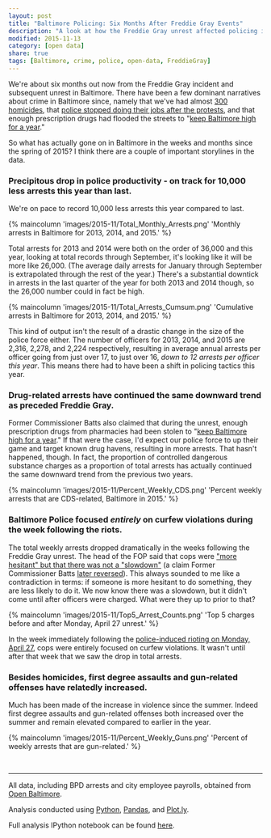 ```yaml
---
layout: post
title: "Baltimore Policing: Six Months After Freddie Gray Events"
description: "A look at how the Freddie Gray unrest affected policing in Baltimore in 2015."
modified: 2015-11-13
category: [open data]
share: true
tags: [Baltimore, crime, police, open-data, FreddieGray]
---
```


We're about six months out now from the Freddie Gray incident and subsequent unrest in Baltimore.  There have been a few dominant narratives about crime in Baltimore since, namely that we've had almost <a href="http://data.baltimoresun.com/bing-maps/homicides/index.php?show_results=UPDATE+MAP&range=2015&district=all&zipcode=All&cause=all&age=all&gender=all&race=all&article=all">300 homicides</a>, that <a href="http://www.baltimoresun.com/news/maryland/bs-md-ci-comstat-meeting-20150616-story.html">police stopped doing their jobs after the protests</a>, and that enough prescription drugs had flooded the streets to "<a href="http://www.baltimoresun.com/news/maryland/baltimore-riots/bal-drugs-on-baltimore-streets-could-keep-it-high-for-a-year-batts-says-20150604-story.html">keep Baltimore high for a year</a>." <!--more-->

So what has actually gone on in Baltimore in the weeks and months since the spring of 2015?  I think there are a couple of important storylines in the data.

### Precipitous drop in police productivity - on track for 10,000 less arrests this year than last.

We're on pace to record 10,000 less arrests this year compared to last.

{% maincolumn 'images/2015-11/Total_Monthly_Arrests.png' 'Monthly arrests in Baltimore for 2013, 2014, and 2015.' %}  

Total arrests for 2013 and 2014 were both on the order of 36,000 and this year, looking at total records through September, it's looking like it will be more like 26,000.  (The average daily arrests for January through September is extrapolated through the rest of the year.)  There's a substantial downtick in arrests in the last quarter of the year for both 2013 and 2014 though, so the 26,000 number could in fact be high.

{% maincolumn 'images/2015-11/Total_Arrests_Cumsum.png' 'Cumulative arrests in Baltimore for 2013, 2014, and 2015.' %}

This kind of output isn't the result of a drastic change in the size of the police force either.  The number of officers for 2013, 2014, and 2015 are 2,316, 2,278, and 2,224 respectively, resulting in average annual arrests per officer going from just over 17, to just over 16, *down to 12 arrests per officer this year*.  This means there had to have been a shift in policing tactics this year.

<!--
<center>
<figure>
  <a href='{{ site.url }}/images/2015-11/Total_Arrests_Cumsum.png'><img src='{{ site.url }}/images/2015-11/Total_Arrests_Cumsum.png'></a>
  <figcaption>Cumulative arrests in Baltimore for 2013, 2014, and 2015.  Click image to enlarge.</figcaption>
</figure>
</center>
-->

### Drug-related arrests have continued the same downward trend as preceded Freddie Gray.

Former Commissioner Batts also claimed that during the unrest, enough prescription drugs from pharmacies had been stolen to "<a href="http://www.baltimoresun.com/news/maryland/baltimore-riots/bal-drugs-on-baltimore-streets-could-keep-it-high-for-a-year-batts-says-20150604-story.html">keep Baltimore high for a year</a>."  If that were the case, I'd expect our police force to up their game and target known drug havens, resulting in more arrests.  That hasn't happened, though.  In fact, the proportion of controlled dangerous substance charges as a proportion of total arrests has actually continued the same downward trend from the previous two years.

{% maincolumn 'images/2015-11/Percent_Weekly_CDS.png' 'Percent weekly arrests that are CDS-related, Baltimore in 2015.' %}

<!--
<center>
<figure>
  <a href='{{ site.url }}/images/2015-11/Percent_Weekly_CDS.png'><img src='{{ site.url }}/images/2015-11/Percent_Weekly_CDS.png'></a>
  <figcaption>Percent weekly arrests that are CDS-related, Baltimore in 2015.  Click image to enlarge.</figcaption>
</figure>
</center>
-->

### Baltimore Police focused *entirely* on curfew violations during the week following the riots.

The total weekly arrests dropped dramatically in the weeks following the Freddie Gray unrest.  The head of the FOP said that cops were <a href="http://baltimore.cbslocal.com/2015/06/02/commissioner-batts-stolen-prescription-drugs-partly-to-blame-for-surge-in-violence/">"more hesitant" but that there was not a "slowdown"</a> (a claim Former Commissioner Batts <a href="http://www.thedailybeast.com/cheats/2015/09/03/ex-baltimore-top-cop-admits-to-slowdown.html">later reversed</a>).  This always sounded to me like a contradiction in terms: if someone is more hesitant to do something, they are less likely to do it.  We now know there was a slowdown, but it didn't come until after officers were charged.  What were they up to prior to that?  

{% maincolumn 'images/2015-11/Top5_Arrest_Counts.png' 'Top 5 charges before and after Monday, April 27 unrest.' %}

<!-- <center>
<figure>
  <a href='{{ site.url }}/images/2015-11/Top5_Arrest_Counts.png'><img src='{{ site.url }}/images/2015-11/Top5_Arrest_Counts.png'></a>
  <figcaption>Top 5 charges before and after Monday, April 27 unrest.  Click image to enlarge.</figcaption>
</figure>
</center> -->
  


In the week immediately following the <a href="http://www.motherjones.com/politics/2015/04/how-baltimore-riots-began-mondawmin-purge">police-induced rioting on Monday, April 27</a>, cops were entirely focused on curfew violations.  It wasn't until after that week that we saw the drop in total arrests.

### Besides homicides, first degree assaults and gun-related offenses have relatedly increased.

Much has been made of the increase in violence since the summer.  Indeed first degree assaults and gun-related offenses both increased over the summer and remain elevated compared to earlier in the year.

{% maincolumn 'images/2015-11/Percent_Weekly_Guns.png' 'Percent of weekly arrests that are gun-related.' %}

<br>  

---

<p style="width: 100%; font-style: italic;">

All data, including BPD arrests and city employee payrolls, obtained from <a href="http://data.baltimorecity.gov/">Open Baltimore</a>.<br>

Analysis conducted using <a href="http://www.python.org">Python</a>, <a href="http://pandas.pydata.org">Pandas</a>, and <a href="http://www.plot.ly">Plot.ly</a>.<br>

Full analysis IPython notebook can be found <a href="https://github.com/jtelszasz/baltimore_crime/">here</a>.<br>

</p>


<script>
  (function(i,s,o,g,r,a,m){i['GoogleAnalyticsObject']=r;i[r]=i[r]||function(){
  (i[r].q=i[r].q||[]).push(arguments)},i[r].l=1*new Date();a=s.createElement(o),
  m=s.getElementsByTagName(o)[0];a.async=1;a.src=g;m.parentNode.insertBefore(a,m)
  })(window,document,'script','//www.google-analytics.com/analytics.js','ga');

  ga('create', 'UA-58835878-1', 'auto');
  ga('send', 'pageview');

</script>
